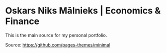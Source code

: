 # Oskars Niks Mālnieks | Economics & Finance

This is the main source for my personal portfolio.

Source: https://github.com/pages-themes/minimal
